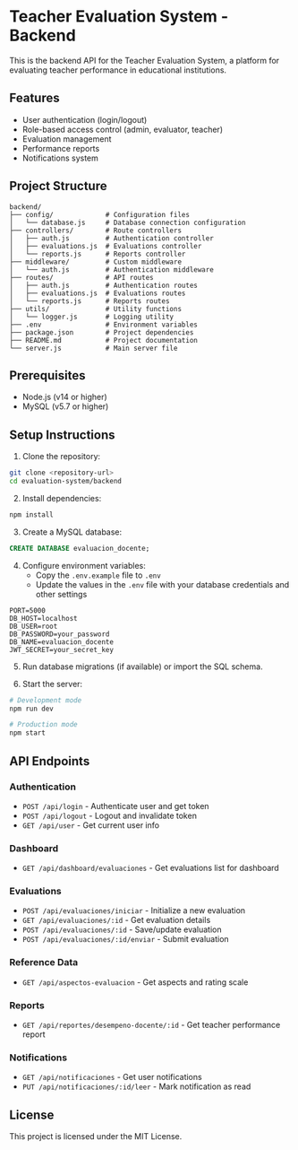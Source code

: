 # Teacher Evaluation System - Backend

This is the backend API for the Teacher Evaluation System, a platform for evaluating teacher performance in educational institutions.

## Features

- User authentication (login/logout)
- Role-based access control (admin, evaluator, teacher)
- Evaluation management
- Performance reports
- Notifications system

## Project Structure

```
backend/
├── config/             # Configuration files
│   └── database.js     # Database connection configuration
├── controllers/        # Route controllers
│   ├── auth.js         # Authentication controller
│   ├── evaluations.js  # Evaluations controller
│   └── reports.js      # Reports controller
├── middleware/         # Custom middleware
│   └── auth.js         # Authentication middleware
├── routes/             # API routes
│   ├── auth.js         # Authentication routes
│   ├── evaluations.js  # Evaluations routes
│   └── reports.js      # Reports routes
├── utils/              # Utility functions
│   └── logger.js       # Logging utility
├── .env                # Environment variables
├── package.json        # Project dependencies
├── README.md           # Project documentation
└── server.js           # Main server file
```

## Prerequisites

- Node.js (v14 or higher)
- MySQL (v5.7 or higher)

## Setup Instructions

1. Clone the repository:
```bash
git clone <repository-url>
cd evaluation-system/backend
```

2. Install dependencies:
```bash
npm install
```

3. Create a MySQL database:
```sql
CREATE DATABASE evaluacion_docente;
```

4. Configure environment variables:
   - Copy the `.env.example` file to `.env`
   - Update the values in the `.env` file with your database credentials and other settings

```
PORT=5000
DB_HOST=localhost
DB_USER=root
DB_PASSWORD=your_password
DB_NAME=evaluacion_docente
JWT_SECRET=your_secret_key
```

5. Run database migrations (if available) or import the SQL schema.

6. Start the server:
```bash
# Development mode
npm run dev

# Production mode
npm start
```

## API Endpoints

### Authentication
- `POST /api/login` - Authenticate user and get token
- `POST /api/logout` - Logout and invalidate token
- `GET /api/user` - Get current user info

### Dashboard
- `GET /api/dashboard/evaluaciones` - Get evaluations list for dashboard

### Evaluations
- `POST /api/evaluaciones/iniciar` - Initialize a new evaluation
- `GET /api/evaluaciones/:id` - Get evaluation details
- `POST /api/evaluaciones/:id` - Save/update evaluation
- `POST /api/evaluaciones/:id/enviar` - Submit evaluation

### Reference Data
- `GET /api/aspectos-evaluacion` - Get aspects and rating scale

### Reports
- `GET /api/reportes/desempeno-docente/:id` - Get teacher performance report

### Notifications
- `GET /api/notificaciones` - Get user notifications
- `PUT /api/notificaciones/:id/leer` - Mark notification as read

## License

This project is licensed under the MIT License.